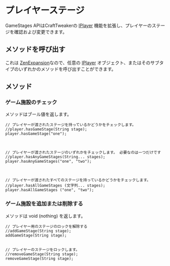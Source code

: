 # プレイヤーステージ

GameStages APIはCraftTweakerの [IPlayer](/Vanilla/Players/IPlayer/) 機能を拡張し、プレイヤーのステージを確認および変更できます。

## メソッドを呼び出す

これは [ZenExpansion](/Dev_Area/ZenAnnotations/Annotation_ZenExpansion/)なので、任意の [IPlayer](/Vanilla/Players/IPlayer/) オブジェクト、またはそのサブタイプのいずれかのメソッドを呼び出すことができます。

## メソッド

### ゲーム施設のチェック

メソッドはブール値を返します。

```zenscript
// プレイヤーが渡されたステージを持っているかどうかをチェックします。
//player.hasGameStage(String stage);
player.hasGameStage("one");



// プレイヤーが渡されたステージのいずれかをチェックします。 必要なのは一つだけです
//player.hasAnyGameStages(String... stages);
player.hasAnyGameStages("one", "two");



// プレイヤーが渡されたすべてのステージを持っているかどうかをチェックします。
//player.hasAllGameStages (文字列... stages);
player.hasAllGameStages ("one", "two");
```

### ゲーム施設を追加または削除する

メソッドは void (nothing) を返します。

```zenscript
// プレイヤー用のステージのロックを解除する
//addGameStage(String stage);
addGameStage(String stage);


// プレイヤーのステージをロックします。
//removeGameStage(String stage);
removeGameStage(String stage);
```